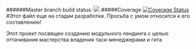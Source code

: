 ######Master branch build status:
![](https://travis-ci.org/alfamed/landing-implant.svg?branch=master)
#####Coverage
[![Coverage Status](https://coveralls.io/repos/github/alfamed/landing-implant/badge.svg?branch=master)](https://coveralls.io/github/alfamed/landing-implant?branch=master)
#Этот файл еще на стадии разработки.
Просьба с умом относится к его составлению!


Этот проект посвящен созданию модульного лендинга с целью оттачивания мастерства владения таск-менеджерами и гита